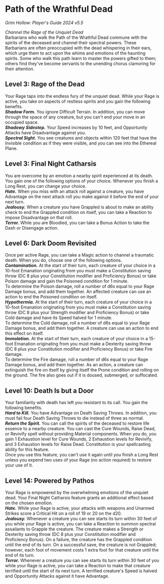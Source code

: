 # Path of the Wrathful Dead
*Grim Hollow: Player's Guide 2024 v5.5*

*Channel the Rage of the Unquiet Dead*  
Barbarians who walk the Path of the Wrathful Dead commune with the spirits of the deceased and channel their spectral powers. These Barbarians are often preoccupied with the dead whispering in their ears, which urge them to act upon the whims and emotions of the haunting spirits. Some who walk this path learn to master the powers gifted to them; others find they've become servants to the unending chorus clamoring for their attention.

## Level 3: Rage of the Dead
Your Rage taps into the endless fury of the unquiet dead. While your Rage is active, you take on aspects of restless spirits and you gain the following benefits.  
***Shadow Form.*** You ignore Difficult Terrain. In addition, you can move through the space of any creature, but you can't end your move in an occupied space.  
***Shadowy Sidestep.*** Your Speed increases by 10 feet, and Opportunity Attacks have Disadvantage against you.  
***Spectral Sight.*** You see creatures and objects within 120 feet that have the Invisible condition as if they were visible, and you can see into the Ethereal Plane.

## Level 3: Final Night Catharsis
You are overcome by an emotion a nearby spirit experienced at its death. You gain one of the following options of your choice. Whenever you finish a Long Rest, you can change your choice.  
***Hate.*** When you miss with an attack roll against a creature, you have Advantage on the next attack roll you make against it before the end of your next turn.  
***Jealousy.*** When a creature you have Grappled is about to make an ability check to end the Grappled condition on itself, you can take a Reaction to impose Disadvantage on that roll.  
***Terror.*** While you are Bloodied, you can take a Bonus Action to take the Dash or Disengage action.

## Level 6: Dark Doom Revisited
Once per active Rage, you can take a Magic action to channel a traumatic death. When you do, choose one of the following options.  
***Contamination.*** At the start of their turn, each creature of your choice in a 10-foot Emanation originating from you must make a Constitution saving throw (DC 8 plus your Constitution modifier and Proficiency Bonus) or take Poison damage and gain the Poisoned condition for 1 minute.  
To determine the Poison damage, roll a number of d6s equal to your Rage Damage bonus, and add them together. An affected creature can use an action to end the Poisoned condition on itself.  
***Hypothermia.*** At the start of their turn, each creature of your choice in a 10-foot Emanation originating from you must make a Constitution saving throw (DC 8 plus your Strength modifier and Proficiency Bonus) or take Cold damage and have its Speed halved for 1 minute.  
To determine the Cold damage, roll a number of d6s equal to your Rage Damage bonus, and add them together. A creature can use an action to end this effect on itself.  
***Immolation.*** At the start of their turn, each creature of your choice in a 15-foot Emanation originating from you must make a Dexterity saving throw (DC 8 plus your Constitution modifier and Proficiency Bonus) or take Fire damage.  
To determine the Fire damage, roll a number of d6s equal to your Rage Damage bonus, and add them together. As an action, a creature can extinguish the fire on itself by giving itself the Prone condition and rolling on the ground. The fire also goes out if it is doused, submerged, or suffocated.

## Level 10: Death Is but a Door
Your familiarity with death has left you resistant to its call. You gain the following benefits.  
***Hard to Kill.*** You have Advantage on Death Saving Throws. In addition, you must fail four Death Saving Throws to die instead of three as normal.  
***Return the Spirit.*** You can call the spirits of the deceased to restore life essence to a nearby creature. You can cast the Cure Wounds, Raise Dead, or Revivify spell without providing Material components. When you do, you gain 1 Exhaustion level for Cure Wounds, 2 Exhaustion levels for Revivify, and 3 Exhaustion levels for Raise Dead. Constitution is your spellcasting ability for this feature.  
Once you use this feature, you can't use it again until you finish a Long Rest unless you expend two uses of your Rage (no action required) to restore your use of it.

## Level 14: Powered by Pathos
Your Rage is empowered by the overwhelming emotions of the unquiet dead. Your Final Night Catharsis feature grants an additional effect based on the chosen emotion.  
***Hate.*** While your Rage is active, your attacks with weapons and Unarmed Strikes score a Critical Hit on a roll of 19 or 20 on the d20.  
***Jealousy.*** Whenever a creature you can see starts its turn within 30 feet of you while your Rage is active, you can take a Reaction to summon spectral assailants to Grapple the creature. The creature makes a Strength or Dexterity saving throw (DC 8 plus your Constitution modifier and Proficiency Bonus). On a failure, the creature has the Grappled condition until the end of its turn. On a successful save, the creature is not Grappled; however, each foot of movement costs 1 extra foot for that creature until the end of its turn.  
***Terror.*** Whenever a creature you can see starts its turn within 30 feet of you while your Rage is active, you can take a Reaction to make that creature terrified until the start of its next turn. A terrified creature's Speed is halved and Opportunity Attacks against it have Advantage.